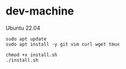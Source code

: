# dev-machine

Ubuntu 22.04

```
sudo apt update
sudo apt install -y git vim curl wget tmux
```

```
chmod +x install.sh
./install.sh
```
